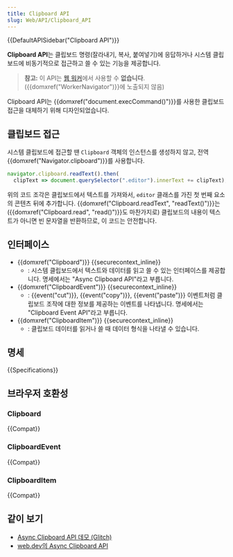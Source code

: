 ```yaml
---
title: Clipboard API
slug: Web/API/Clipboard_API
---
```

{{DefaultAPISidebar("Clipboard API")}}

**Clipboard API**는 클립보드 명령(잘라내기, 복사, 붙여넣기)에 응답하거나 시스템 클립보드에 비동기적으로 접근하고 쓸 수 있는 기능을 제공합니다.

> **참고:** 이 API는 [웹 워커](/ko/docs/Web/API/Web_Workers_API)에서 사용할 수 **없습니다**. ({{domxref("WorkerNavigator")}}에 노출되지 않음)

Clipboard API는 {{domxref("document.execCommand()")}}를 사용한 클립보드 접근을 대체하기 위해 디자인되었습니다.

## 클립보드 접근

시스템 클립보드에 접근할 땐 `Clipboard` 객체의 인스턴스를 생성하지 않고, 전역 {{domxref("Navigator.clipboard")}}를 사용합니다.

```js
navigator.clipboard.readText().then(
  clipText => document.querySelector(".editor").innerText += clipText);
```

위의 코드 조각은 클립보드에서 텍스트를 가져와서, `editor` 클래스를 가진 첫 번째 요소의 콘텐츠 뒤에 추가합니다. {{domxref("Clipboard.readText", "readText()")}}는 ({{domxref("Clipboard.read", "read()")}}도 마찬가지로) 클립보드의 내용이 텍스트가 아니면 빈 문자열을 반환하므로, 이 코드는 안전합니다.

## 인터페이스

- {{domxref("Clipboard")}} {{securecontext_inline}}
  - : 시스템 클립보드에서 텍스트와 데이터를 읽고 쓸 수 있는 인터페이스를 제공합니다. 명세에서는 "Async Clipboard API"라고 부릅니다.
- {{domxref("ClipboardEvent")}} {{securecontext_inline}}
  - : {{event("cut")}}, {{event("copy")}}, {{event("paste")}} 이벤트처럼 클립보드 조작에 대한 정보를 제공하는 이벤트를 나타냅니다. 명세에서는 "Clipboard Event API"라고 부릅니다.
- {{domxref("ClipboardItem")}} {{securecontext_inline}}
  - : 클립보드 데이터를 읽거나 쓸 때 데이터 형식을 나타낼 수 있습니다.

## 명세

{{Specifications}}

## 브라우저 호환성

### Clipboard

{{Compat}}

### ClipboardEvent

{{Compat}}

### ClipboardItem

{{Compat}}

## 같이 보기

- [Async Clipboard API 데모 (Glitch)](https://async-clipboard-api.glitch.me/)
- [web.dev의 Async Clipboard API](https://web.dev/image-support-for-async-clipboard/)

